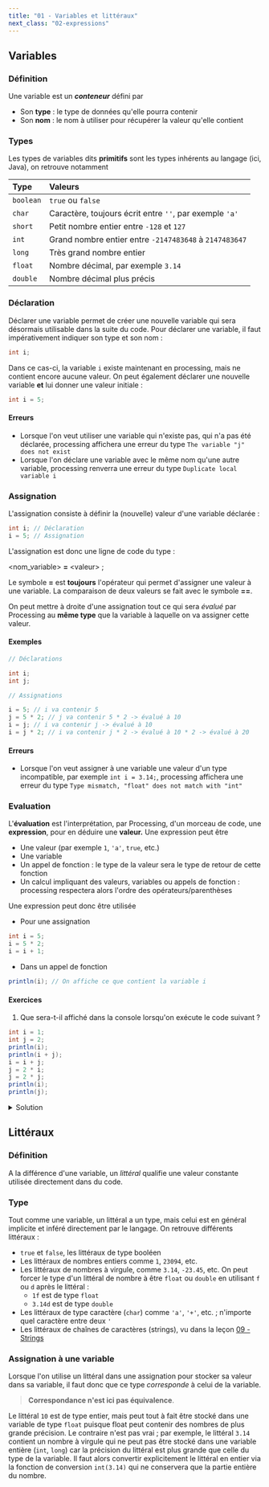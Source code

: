 ```yaml
---
title: "01 - Variables et littéraux"
next_class: "02-expressions"
---
```


## Variables

### Définition

Une variable est un **_conteneur_** défini par

-   Son **type** : le type de données qu'elle pourra contenir
-   Son **nom** : le nom à utiliser pour récupérer la valeur qu'elle contient

### Types

Les types de variables dits **primitifs** sont les types inhérents au langage (ici, Java), on retrouve notamment

| Type      | Valeurs                                                 |
|:--------- |:------------------------------------------------------- |
| `boolean` | `true` ou `false`                                       |
| `char`    | Caractère, toujours écrit entre `''`, par exemple `'a'` |
| `short`   | Petit nombre entier entre `-128` et `127`               |
| `int`     | Grand nombre entier entre `-2147483648` à `2147483647`  |
| `long`    | Très grand nombre entier                                |
| `float`   | Nombre décimal, par exemple `3.14`                      |
| `double`  | Nombre décimal plus précis                              |

### Déclaration

Déclarer une variable permet de créer une nouvelle variable qui sera désormais utilisable dans la suite du code. Pour déclarer une variable, il faut impérativement indiquer son type et son nom :

```java
int i;
```

Dans ce cas-ci, la variable `i` existe maintenant en processing, mais ne contient encore aucune valeur. On peut également déclarer une nouvelle variable **et** lui donner une valeur initiale :

```java
int i = 5;
```

#### Erreurs

-   Lorsque l'on veut utiliser une variable qui n'existe pas, qui n'a pas été déclarée, processing affichera une erreur du type `The variable "j" does not exist`
-  Lorsque l'on déclare une variable avec le même nom qu'une autre variable, processing renverra une erreur du type `Duplicate local variable i`

### Assignation

L'assignation consiste à définir la (nouvelle) valeur d'une variable déclarée :

```java
int i; // Déclaration
i = 5; // Assignation
```
  

L'assignation est donc une ligne de code du type :

\<nom\_variable\> **=** \<valeur\> ;
  
Le symbole **=** est **toujours** l'opérateur qui permet d'assigner une valeur à une variable. La comparaison de deux valeurs se fait avec le symbole **\=\=**.

On peut mettre à droite d'une assignation tout ce qui sera _évalué_ par Processing au **même type** que la variable à laquelle on va assigner cette valeur.

#### Exemples

```java
// Déclarations

int i;
int j;

// Assignations

i = 5; // i va contenir 5
j = 5 * 2; // j va contenir 5 * 2 -> évalué à 10
i = j; // i va contenir j -> évalué à 10
i = j * 2; // i va contenir j * 2 -> évalué à 10 * 2 -> évalué à 20
```

#### Erreurs

- Lorsque l'on veut assigner à une variable une valeur d'un type incompatible, par exemple `int i = 3.14;`, processing affichera une erreur du type `Type mismatch, "float" does not match with "int"`

### Evaluation

L'**évaluation** est l'interprétation, par Processing, d'un morceau de code, une **expression**, pour en déduire une **valeur.** Une expression peut être 

-   Une valeur (par exemple `1`, `'a'`, `true`, etc.)
-   Une variable
-   Un appel de fonction : le type de la valeur sera le type de retour de cette fonction
-   Un calcul impliquant des valeurs, variables ou appels de fonction : processing respectera alors l'ordre des opérateurs/parenthèses

Une expression peut donc être utilisée

-   Pour une assignation

```java
int i = 5;
i = 5 * 2;
i = i + 1;
```

-   Dans un appel de fonction

```java
println(i); // On affiche ce que contient la variable i
```

#### Exercices

1. Que sera-t-il affiché dans la console lorsqu'on exécute le code suivant ?

```java
int i = 1;
int j = 2;
println(i);
println(i + j);
i = i + j;
j = 2 * i;
j = 2 * j;
println(i);
println(j);
```

<details class="solution"> 
<summary>Solution</summary>
<div class="highlight">
<div class="chroma">
<table class="lntable">
<tbody>
<tr>
<td class="lntd">
<pre tabindex="0" class="chroma"><code class="language-java" data-lang="java"><span class="line">1</span>
<span class="line">3</span>
<span class="line">3</span>
<span class="line">12</span></code></pre>
</td>
</tr>
</tbody>
</table>		
</div>
</div>
</details>

## Littéraux

### Définition

A la différence d'une variable, un *littéral* qualifie une valeur constante utilisée directement dans du code. 

### Type

Tout comme une variable, un littéral a un type, mais celui est en général implicite et inféré directement par le langage. On retrouve différents littéraux :
- `true` et `false`, les littéraux de type booléen
- Les littéraux de nombres entiers comme `1`, `23094`, etc.
- Les littéraux de nombres à virgule, comme `3.14`, `-23.45`, etc. On peut forcer le type d'un littéral de nombre à être `float` ou `double`  en utilisant `f` ou `d` après le littéral :
	- `1f` est de type `float`
	- `3.14d` est de type `double`
- Les littéraux de type caractère (`char`) comme `'a'`, `'+'`, etc. ; n'importe quel caractère entre deux `'`
- Les littéraux de chaînes de caractères (strings), vu dans la leçon [09 - Strings](cours/09-strings.md)

### Assignation à une variable

Lorsque l'on utilise un littéral dans une assignation pour stocker sa valeur dans sa variable, il faut donc que ce type *corresponde* à celui de la variable. 

> **Correspondance n'est ici pas équivalence**. 

Le littéral `10` est de type entier, mais peut tout à fait être stocké dans une variable de type `float` puisque float peut contenir des nombres de plus grande précision. Le contraire n'est pas vrai ; par exemple, le littéral `3.14` contient un nombre à virgule qui ne peut pas être stocké dans une variable entière (`int`,  `long`) car la précision du littéral est plus grande que celle du type de la variable. Il faut alors convertir explicitement le littéral en entier via la fonction de conversion `int(3.14)` qui ne conservera que la partie entière du nombre.